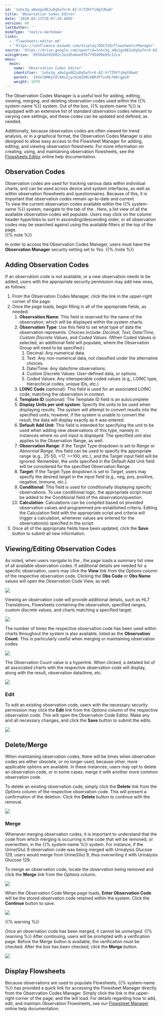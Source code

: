```yaml
---
id: '1ohx3g_a0w1go9E2uDq5w7nr6-AZ-VrTZhFfiHgfdkwU'
title: 'Observation Codes Editor'
date: '2020-03-13T20:07:29.409Z'
version: 66
lastAuthor: ''
mimeType: 'text/x-markdown'
links:
  - 'flowsheets-editor.md'
  - 'https://confluence.mieweb.com/display/DOCS10/Flowsheets+Manager'
source: 'https://drive.google.com/open?id=1ohx3g_a0w1go9E2uDq5w7nr6-AZ-VrTZhFfiHgfdkwU'
wikigdrive: '8934ab392b82c3a1d5a8ae9fb7795d99e93c12ca'
menu:
  main:
    name: 'Observation Codes Editor'
    identifier: '1ohx3g_a0w1go9E2uDq5w7nr6-AZ-VrTZhFfiHgfdkwU'
    parent: '103elDMKyCQlA8uZjycHzAZ90L6BR3FTzxRLYOKrgpo8'
    weight: 1970
---
```

The Observation Codes Manager is a useful tool for adding, editing, viewing, merging, and deleting observation codes used within the {{% system-name %}} system. Out of the box, {{% system-name %}} is equipped with an extensive list of standard observation codes relevant to varying care settings, and these codes can be updated and defined, as needed.

Additionally, because observation codes are often viewed for trend analysis, or in a graphical format, the Observation Codes Manager is also designed to allow easy access to the Flowsheet Manager for adding, editing, and viewing observation flowsheets. For more information on creating, using, and maintaining observation flowsheets, see the [Flowsheets Editor](flowsheets-editor.md) online help documentation.
  
## Observation Codes  
  
Observation codes are used for tracking various data within individual charts, and can be used across device and system interfaces, as well as within observation flowsheets and questionnaires. Because of this, it is important that observation codes remain up-to-date and current.  
To view the current observation codes available within the {{% system-name %}} system, navigate to the tab of the . Here, a list view of all the available observation codes will populate. Users may click on the column header hyperlinks to sort in ascending/descending order, or all observation codes may be searched against using the available filters at the top of the page.  
{{% note %}}

In order to access the Observation Codes Manager, users must have the **Observation Manager** security setting set to *Yes*.
{{% /note %}}
  
## Adding Observation Codes  

If an observation code is not available, or a new observation needs to be added, users with the appropriate security permission may add new ones, as follows:
1. From the Observation Codes Manager, click the link in the upper-right corner of the page.
2. Once the page loads, begin filling in all of the appropriate fields, as needed:
   1. <strong>Observation Name</strong>: This field is reserved for the name of the observation, which will be displayed within the system charts.
   2. <strong>Observation Type</strong>: Use this field to set what type of data the observation represents. Choices include: <em>Decimal</em>, <em>Text</em>, <em>Date/Time</em>, <em>Custom Discrete Values</em>, and <em>Coded Values</em>. (When Coded Values is selected, an additional field will populate, where the Observation Group will need to be specified.)
      1. Decimal: Any numerical data.
      2. Text: Any non-numerical data, not classified under the alternative choices.
      3. Date/Time: Any date/time observations.
      4. Custom Discrete Values: User-defined data, or options.
      5. Coded Values: Any interoperable coded values (e.g., LOINC type, hierarchical codes, unique IDs, etc.)
   3. <strong>LOINC Code</strong> (optional): This field is used for an associated LOINC code, matching the observation in context.
   4. <strong>Template ID</strong> (optional): The Template ID field is an autocomplete
   5. <strong>Display Units per unit system</strong>: Specify the units to be used when displaying results. The system will attempt to convert results into the specified units; however, if the system is unable to convert the result, the data will display exactly as it was entered.
   6. <strong>Default Add Unit</strong>: This field is intended for specifying the unit to be used when adding new observations of this type, namely in instances where no unit input is displayed. The specified unit also applies to the Observation Range, as well.
   7. <strong>Observation Range</strong>: If the Target Type dropdown is set to <em>Range</em> or <em>Abnormal Range</em>, this field can be used to specify the appropriate range (e.g., 25-50, <17, >=100, etc.), and the Target input field will be ignored. Remember, the units specified in the Default Add Unit field will be considered for the specified Observation Range.
   8. <strong>Target</strong>: If the Target Type dropdown is set to <em>Target</em>, users may specify the desired target in the input field (e.g., neg, pos, positive, negative, immune, etc.).
   9. <strong>Conditional</strong>: This field is used for conditionally displaying specific observations. To use conditional logic, the appropriate script must be added to the Conditional field of the observation/question.
   10. <strong>Calculation</strong>: Calculations can be compiled based on provided observation values and programmed pre-established criteria. Editing the Calculation field with the appropriate script and criteria will trigger a calculation, whenever values are entered for the observation(s) specified in the script.
3. Once all of the appropriate fields have been updated, click the <strong>Save</strong> button to submit all new information.

  
## Viewing/Editing Observation Codes  

As noted, when users navigate to the , the page loads a summary list view of all available observation codes. If additional details are needed for a specific observation, users may click the **View** link from the *Options* column of the respective observation code. Clicking the **Obs Code** or **Obs Name** values will open the Observation Code View, as well.

  
![](../observation-codes-editor.assets/10000201000004FB000001FDE8302E25C33BD1DB.png)  


Viewing an observation code will provide additional details, such as HL7 Translations, Flowsheets containing the observation, specified ranges, custom discrete values, and charts matching a specified target.

  
![](../observation-codes-editor.assets/100002010000050A000002AC29E155B5787438B9.png)  


The number of times the respective observation code has been used within charts throughout the system is also available, listed as the **Observation Count**. This is particularly useful when merging or maintaining observation codes.

  
![](../observation-codes-editor.assets/10000201000004F4000001AAF7F94E3FBA929D64.png)  


The Observation Count value is a hyperlink. When clicked, a detailed list of all associated charts with the respective observation code will display, along with the result, observation data/time, etc.

  
![](../observation-codes-editor.assets/10000201000004FA000002DA896ABB0BC7448D82.png)  


  
### Edit  

To edit an existing observation code, users with the necessary security permission may click the **Edit** link from the *Options* column of the respective observation code. This will open the Observation Code Editor. Make any and all necessary changes, and click the **Save** button to submit the edits.

  
![](../observation-codes-editor.assets/10000201000005A00000024FA73B57A8D6848515.png)  



  
## Delete/Merge  

When maintaining observation codes, there will be times when observation codes are either obsolete, or no longer used, because other, more applicable options are available. In these instances, users may opt to delete an observation code, or in some cases, merge it with another more common observation code.

To delete an existing observation code, simply click the **Delete** link from the *Options* column of the respective observation code. This will present a confirmation of the deletion. Click the **Delete** button to continue with the removal.

  
![](../observation-codes-editor.assets/100002010000050A000001A693510738A2965B1B.png)  

  
### Merge  

Whenever merging observation codes, it is important to understand that the code from which merging is occurring is the code that will be removed, or overwritten, in the {{% system-name %}} system. For instance, if the Urine(Glu) 9 observation code was being merged with Urinalysis Glucose 129, users would merge from Urine(Glu) 9, thus overwriting it with Urinalysis Glucose 129.

To merge an observation code, locate the observation being removed and click the **Merge** link from the *Options* column.

  
![](../observation-codes-editor.assets/10000201000004FB000002323537A92A6B55FFD7.png)  


When the Observation Code Merge page loads, **Enter Observation Code** will be the stored observation code retained within the system. Click the **Continue** button to save.

  
![](../observation-codes-editor.assets/100002010000050A000001D5698DB98DCB1C1C04.png)  



{{% warning %}}

Once an observation code has been merged, it cannot be *unmerged*.
{{% /warning %}}
After continuing, users will be prompted with a verification page. Before the Merge button is available, the verification must be checked. After the box has been checked, click the **Merge** button.

  
![](../observation-codes-editor.assets/100002010000050A000002C8DC321B30BF3DD24B.png)  


  
## Display Flowsheets  

Because observations are used to populate Flowsheets, {{% system-name %}} has provided a quick link for accessing the Flowsheet Manager directly from the Observation Codes Manager. Simply click the link in the upper-right corner of the page, and the will load.
For details regarding how to add, edit, and maintain Observation Flowsheets, see our [Flowsheet Manager](https://confluence.mieweb.com/display/DOCS10/Flowsheets+Manager) online help documentation.
